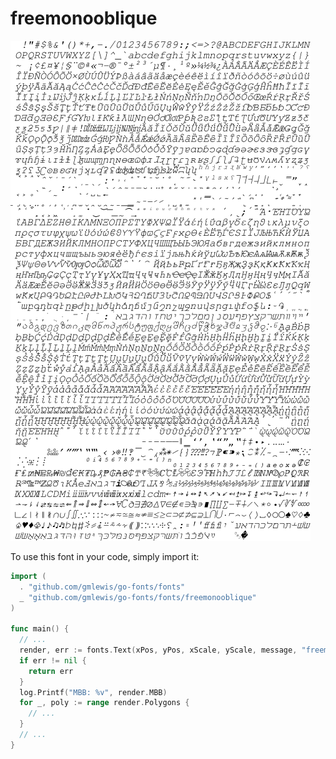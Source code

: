 # freemonooblique

![freemonooblique](freemonooblique.png)

To use this font in your code, simply import it:

```go
import (
  . "github.com/gmlewis/go-fonts/fonts"
  _ "github.com/gmlewis/go-fonts/fonts/freemonooblique"
)

func main() {
  // ...
  render, err := fonts.Text(xPos, yPos, xScale, yScale, message, "freemonooblique", Center)
  if err != nil {
    return err
  }
  log.Printf("MBB: %v", render.MBB)
  for _, poly := range render.Polygons {
    // ...
  }
  // ...
}
```
